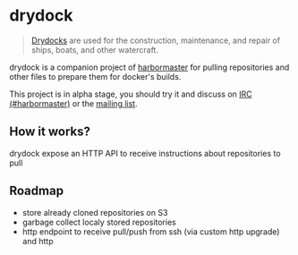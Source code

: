# drydock

> [Drydocks][wiki] are used for the construction, maintenance, and repair of ships, boats, and other watercraft.

drydock is a companion project of [harbormaster][harbormaster] for pulling repositories and other files to prepare them for docker's builds.

This project is in alpha stage, you should try it and discuss on [IRC (#harbormaster)][irc] or the [mailing list][ggroup].

## How it works?

drydock expose an HTTP API to receive instructions about repositories to pull

## Roadmap

- store already cloned repositories on S3
- garbage collect localy stored repositories
- http endpoint to receive pull/push from ssh (via custom http upgrade) and http


[wiki]: http://en.wikipedia.org/wiki/Drydock "Drydock on wikipedia"

[harbormaster]: https://github.com/xpensia/harbormaster "harbormaster on GitHub"

[irc]: irc://irc.freenode.org:6667/#harbormaster "#harbormaster on freenode"
[ggroup]: https://groups.google.com/forum/#!forum/harbormaster "google group"
